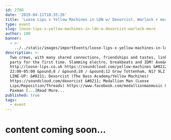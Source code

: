 ```yaml
---
id: 2788
date: '2019-04-11T10:35:26'
title: 'Loose Lips x Yellow Machines in LDN w/ Dexorcist, Warlock + more - Loose Lips'
type: event
slug: loose-lips-x-yellow-machines-in-ldn-w-dexorcist-warlock-more
author: 100
banner:
  - >-
    ../../static/images/importEvents/loose-lips-x-yellow-machines-in-ldn-w-dexorcist-warlock-more/image2788.jpeg
description: >-
  Two crews, with many shared connections, friendships and tastes, link up on a
  party for the first time. Slamming electro, breakbeats and IDM! Ave&#39; it!
  http://loose-lips.co.uk https://soundcloud.com/yellow-machines &#8212;
  22:00-05:00 &pound;8 / &pound;10 / &pound;12 Grow Tottenham, N17 9LZ &#8212;
  LINE-UP: &#8211; Dexorcist (The Bass Academy/Yellow Machines)
  https://soundcloud.com/dexorcist &#8211; Medallion Man (Loose
  Lips/Reposition/Threads) https://www.facebook.com/medallionmanmusic &#8211;
  Paxman [...]Read More...
published: true
tags:
  - event
---
```

content coming soon...
======================